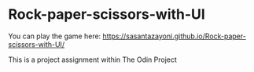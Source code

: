 # Rock-paper-scissors-with-UI

You can play the game here: https://sasantazayoni.github.io/Rock-paper-scissors-with-UI/

This is a project assignment within The Odin Project
